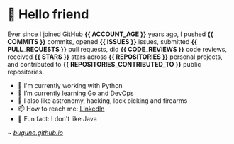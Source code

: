 # 🤖 Hello friend

Ever since I joined GitHub **{{ ACCOUNT_AGE }}** years ago, I pushed **{{ COMMITS }}** commits, opened **{{ ISSUES }}** issues, submitted **{{ PULL_REQUESTS }}** pull requests, did **{{ CODE_REVIEWS }}** code reviews, received **{{ STARS }}** stars across **{{ REPOSITORIES }}** personal projects, and contributed to **{{ REPOSITORIES_CONTRIBUTED_TO }}** public repositories.

- 🐍 I'm currently working with Python
- 🌱 I’m currently learning Go and DevOps
- 🔭 I also like astronomy, hacking, lock picking and firearms
- 📫 How to reach me: [LinkedIn](https://www.linkedin.com/in/brunodesouzabezerra/)
- 🤡 Fun fact: I don't like Java

**~** [_buguno.github.io_](https://buguno.github.io/)
